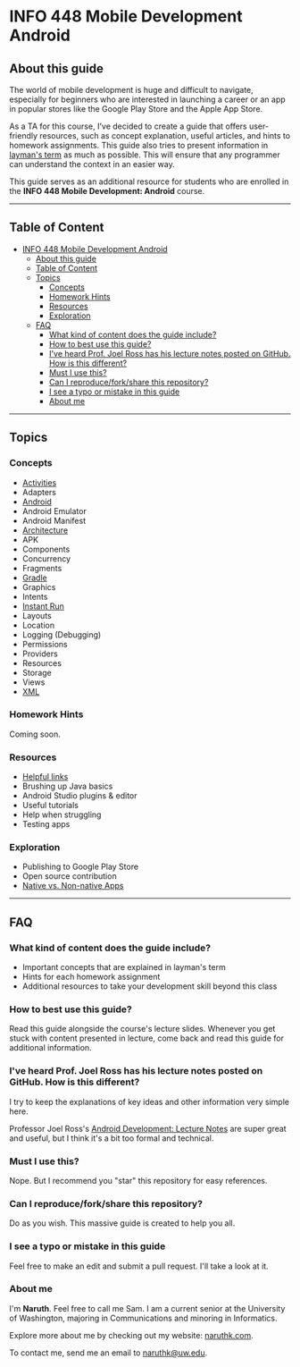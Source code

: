 # INFO 448 Mobile Development Android

## About this guide

The world of mobile development is huge and difficult to navigate, especially for beginners who are interested in launching a career or an app in popular stores like the Google Play Store and the Apple App Store.

As a TA for this course, I've decided to create a guide that offers user-friendly resources, such as concept explanation, useful articles, and hints to homework assignments. This guide also tries to present information in [layman's term](https://en.wikipedia.org/wiki/Plain_English) as much as possible. This will ensure that any programmer can understand the context in an easier way.

This guide serves as an additional resource for students who are enrolled in the **INFO 448 Mobile Development: Android** course.

---

## Table of Content

<!-- TOC -->

- [INFO 448 Mobile Development Android](#info-448-mobile-development-android)
  - [About this guide](#about-this-guide)
  - [Table of Content](#table-of-content)
  - [Topics](#topics)
    - [Concepts](#concepts)
    - [Homework Hints](#homework-hints)
    - [Resources](#resources)
    - [Exploration](#exploration)
  - [FAQ](#faq)
    - [What kind of content does the guide include?](#what-kind-of-content-does-the-guide-include)
    - [How to best use this guide?](#how-to-best-use-this-guide)
    - [I've heard Prof. Joel Ross has his lecture notes posted on GitHub. How is this different?](#ive-heard-prof-joel-ross-has-his-lecture-notes-posted-on-github-how-is-this-different)
    - [Must I use this?](#must-i-use-this)
    - [Can I reproduce/fork/share this repository?](#can-i-reproduceforkshare-this-repository)
    - [I see a typo or mistake in this guide](#i-see-a-typo-or-mistake-in-this-guide)
    - [About me](#about-me)

<!-- /TOC -->

---

## Topics

### Concepts

- [Activities](concepts/Activities.md)
- Adapters
- [Android](concepts/Android.md)
- Android Emulator
- Android Manifest
- [Architecture](concepts/Architecture.md)
- APK
- Components
- Concurrency
- Fragments
- [Gradle](concepts/Gradle.md)
- Graphics
- Intents
- [Instant Run](concepts/Instant_Run.md)
- Layouts
- Location
- Logging (Debugging)
- Permissions
- Providers
- Resources
- Storage
- Views
- [XML](concepts/XML.md)

### Homework Hints

Coming soon.

### Resources

- [Helpful links](resources/Helpful_Links.md)
- Brushing up Java basics
- Android Studio plugins & editor
- Useful tutorials
- Help when struggling
- Testing apps

### Exploration

- Publishing to Google Play Store
- Open source contribution
- [Native vs. Non-native Apps](explore/Native_Non-native.md)

---

## FAQ

### What kind of content does the guide include?

- Important concepts that are explained in layman's term
- Hints for each homework assignment
- Additional resources to take your development skill beyond this class

### How to best use this guide?

Read this guide alongside the course's lecture slides. Whenever you get stuck with content presented in lecture, come back and read this guide for additional information.

### I've heard Prof. Joel Ross has his lecture notes posted on GitHub. How is this different?

I try to keep the explanations of key ideas and other information very simple here. 

Professor Joel Ross's [Android Development: Lecture Notes](https://info448-s17.github.io/lecture-notes/) are super great and useful, but I think it's a bit too formal and technical.

### Must I use this?

Nope. But I recommend you "star" this repository for easy references.

### Can I reproduce/fork/share this repository?

Do as you wish. This massive guide is created to help you all.

### I see a typo or mistake in this guide

Feel free to make an edit and submit a pull request. I'll take a look at it.

### About me

I'm **Naruth**. Feel free to call me Sam. I am a current senior at the University of Washington, majoring in Communications and minoring in Informatics.

Explore more about me by checking out my website: [naruthk.com](http://www.naruthk.com).

To contact me, send me an email to [naruthk@uw.edu](mailto:naruthk@uw.edu).